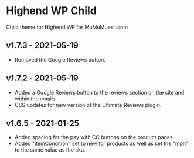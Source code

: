 Highend WP Child
==========

Child theme for Highend WP for MuMuMuesli.com
## v1.7.3 - 2021-05-19
* Removed the Google Reviews button.

## v1.7.2 - 2021-05-19
* Added a Google Reviews button to the reviews section on the site and within the emails.
* CSS updates for new version of the Ultimate Reviews plugin.

## v1.6.5 - 2021-01-25
* Added spacing for the pay with CC buttons on the product pages.
* Added "itemCondition" set to new for products as well as set the "mpn" to the same value as the sku.
